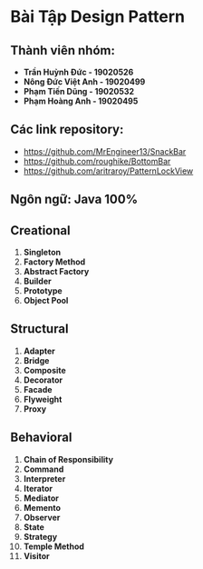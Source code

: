 # Bài Tập Design Pattern 

## Thành viên nhóm:

+ **Trần Huỳnh Đức - 19020526**
+ **Nông Đức Việt Anh - 19020499**
+ **Phạm Tiến Dũng - 19020532**
+ **Phạm Hoàng Anh - 19020495**

## Các link repository:

+ https://github.com/MrEngineer13/SnackBar
+ https://github.com/roughike/BottomBar
+ https://github.com/aritraroy/PatternLockView

## Ngôn ngữ: Java 100%



## Creational

1. **Singleton**
2. **Factory Method**
3. **Abstract Factory**
4. **Builder**
5. **Prototype**
6. **Object Pool**



## Structural

1. **Adapter**
2. **Bridge**
3. **Composite**
4. **Decorator**
5. **Facade**
6. **Flyweight**
7. **Proxy**



## Behavioral

1. **Chain of Responsibility**
2. **Command**
3. **Interpreter**
4. **Iterator**
5. **Mediator**
6. **Memento**
7. **Observer**
8. **State**
9. **Strategy**
10. **Temple Method**
11. **Visitor**




